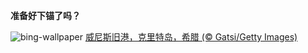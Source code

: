 
**准备好下锚了吗？**

![bing-wallpaper](https://www.bing.com/th?id=OHR.CreteHarbor_ZH-CN0937533372_1920x1080.jpg)
[威尼斯旧港，克里特岛，希腊 (© Gatsi/Getty Images)](https://www.bing.com/search?q=%E5%B8%8C%E8%85%8A%E5%85%8B%E9%87%8C%E7%89%B9%E5%B2%9B&amp;form=hpcapt&amp;mkt=zh-cn)
  